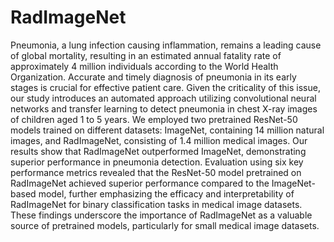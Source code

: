 # RadImageNet

Pneumonia, a lung infection causing inflammation, remains a leading cause of global mortality, resulting in an estimated annual fatality rate of approximately 4 million individuals according to the World Health Organization. Accurate and timely diagnosis of pneumonia in its early stages is crucial for effective patient care. Given the criticality of this issue, our study introduces an automated approach utilizing convolutional neural networks and transfer learning to detect pneumonia in chest X-ray images of children aged 1 to 5 years. We employed two pretrained ResNet-50 models trained on different datasets: ImageNet, containing 14 million natural images, and RadImageNet, consisting of 1.4 million medical images. Our results show that RadImageNet outperformed ImageNet, demonstrating superior performance in pneumonia detection.  Evaluation using six key performance metrics revealed that the ResNet-50 model pretrained on RadImageNet achieved superior performance compared to the ImageNet-based model, further emphasizing the efficacy and interpretability of RadImageNet for binary classification tasks in medical image datasets. These findings underscore the importance of RadImageNet as a valuable source of pretrained models, particularly for small medical image datasets.
